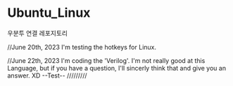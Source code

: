 # Ubuntu_Linux
우분투 연결 레포지토리

//June 20th, 2023
I'm testing the hotkeys for Linux.

//June 22th, 2023
I'm coding the 'Verilog'. I'm not really good at this Language, but if you have a question, I'll sincerly think that and give you an answer. XD
--Test--
/////////

